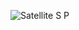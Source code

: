 ![Satellite S P](https://user-images.githubusercontent.com/32716832/182926322-1bbabb34-c02d-41f2-a409-5e8205f8b102.jpg)

